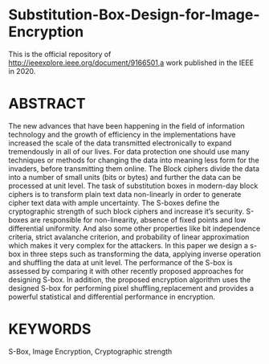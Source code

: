 # Substitution-Box-Design-for-Image-Encryption
This is the official repository of http://ieeexplore.ieee.org/document/9166501,a work published in the IEEE in 2020.
# ABSTRACT
The new advances that have been happening in the field of information technology and the growth of efficiency in the implementations have increased the scale of the data transmitted electronically to expand tremendously in all of our lives. For data protection one should use many techniques or methods for changing the data into meaning less form for the invaders, before transmitting them online. The Block ciphers divide the data into a number of small units (bits or bytes) and further the data can be processed at unit level. The task of substitution boxes in modern-day block ciphers is to transform plain text data non-linearly in order to generate cipher text data with ample uncertainty. The S-boxes define the cryptographic strength of such block ciphers and increase it’s security. S-boxes are responsible for non-linearity, absence of fixed points and low differential uniformity. And also some other properties like bit independence criteria, strict avalanche criterion, and probability of linear approximation  which makes it very complex for the attackers. In this paper we design a s-box in three steps such as transforming the data, applying inverse operation and shuffling the data at unit level. The performance of the S-box is assessed by comparing it with other recently proposed approaches for designing S-box. In addition, the proposed encryption algorithm uses the designed S-box for performing pixel shuffling,replacement and provides a powerful statistical and differential performance in encryption.
# KEYWORDS
S-Box, Image Encryption, Cryptographic strength
